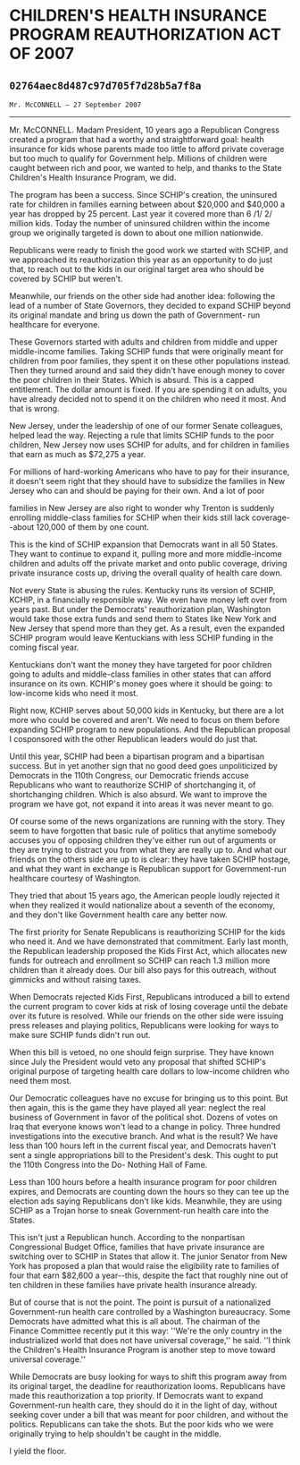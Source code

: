 # CHILDREN'S HEALTH INSURANCE PROGRAM REAUTHORIZATION ACT OF 2007
## `02764aec8d487c97d705f7d28b5a7f8a`
`Mr. McCONNELL — 27 September 2007`

---


Mr. McCONNELL. Madam President, 10 years ago a Republican Congress 
created a program that had a worthy and straightforward goal: health 
insurance for kids whose parents made too little to afford private 
coverage but too much to qualify for Government help. Millions of 
children were caught between rich and poor, we wanted to help, and 
thanks to the State Children's Health Insurance Program, we did.

The program has been a success. Since SCHIP's creation, the uninsured 
rate for children in families earning between about $20,000 and $40,000 
a year has dropped by 25 percent. Last year it covered more than 6 /1/
2/ million kids. Today the number of uninsured children within the 
income group we originally targeted is down to about one million 
nationwide.

Republicans were ready to finish the good work we started with SCHIP, 
and we approached its reauthorization this year as an opportunity to do 
just that, to reach out to the kids in our original target area who 
should be covered by SCHIP but weren't.

Meanwhile, our friends on the other side had another idea: following 
the lead of a number of State Governors, they decided to expand SCHIP 
beyond its original mandate and bring us down the path of Government-
run healthcare for everyone.

These Governors started with adults and children from middle and 
upper middle-income families. Taking SCHIP funds that were originally 
meant for children from poor families, they spent it on these other 
populations instead. Then they turned around and said they didn't have 
enough money to cover the poor children in their States. Which is 
absurd. This is a capped entitlement. The dollar amount is fixed. If 
you are spending it on adults, you have already decided not to spend it 
on the children who need it most. And that is wrong.

New Jersey, under the leadership of one of our former Senate 
colleagues, helped lead the way. Rejecting a rule that limits SCHIP 
funds to the poor children, New Jersey now uses SCHIP for adults, and 
for children in families that earn as much as $72,275 a year.

For millions of hard-working Americans who have to pay for their 
insurance, it doesn't seem right that they should have to subsidize the 
families in New Jersey who can and should be paying for their own. And 
a lot of poor


families in New Jersey are also right to wonder why Trenton is suddenly 
enrolling middle-class families for SCHIP when their kids still lack 
coverage--about 120,000 of them by one count.

This is the kind of SCHIP expansion that Democrats want in all 50 
States. They want to continue to expand it, pulling more and more 
middle-income children and adults off the private market and onto 
public coverage, driving private insurance costs up, driving the 
overall quality of health care down.

Not every State is abusing the rules. Kentucky runs its version of 
SCHIP, KCHIP, in a financially responsible way. We even have money left 
over from years past. But under the Democrats' reauthorization plan, 
Washington would take those extra funds and send them to States like 
New York and New Jersey that spend more than they get. As a result, 
even the expanded SCHIP program would leave Kentuckians with less SCHIP 
funding in the coming fiscal year.

Kentuckians don't want the money they have targeted for poor children 
going to adults and middle-class families in other states that can 
afford insurance on its own. KCHIP's money goes where it should be 
going: to low-income kids who need it most.

Right now, KCHIP serves about 50,000 kids in Kentucky, but there are 
a lot more who could be covered and aren't. We need to focus on them 
before expanding SCHIP program to new populations. And the Republican 
proposal I cosponsored with the other Republican leaders would do just 
that.

Until this year, SCHIP had been a bipartisan program and a bipartisan 
success. But in yet another sign that no good deed goes unpoliticized 
by Democrats in the 110th Congress, our Democratic friends accuse 
Republicans who want to reauthorize SCHIP of shortchanging it, of 
shortchanging children. Which is also absurd. We want to improve the 
program we have got, not expand it into areas it was never meant to go.

Of course some of the news organizations are running with the story. 
They seem to have forgotten that basic rule of politics that anytime 
somebody accuses you of opposing children they've either run out of 
arguments or they are trying to distract you from what they are really 
up to. And what our friends on the others side are up to is clear: they 
have taken SCHIP hostage, and what they want in exchange is Republican 
support for Government-run healthcare courtesy of Washington.

They tried that about 15 years ago, the American people loudly 
rejected it when they realized it would nationalize about a seventh of 
the economy, and they don't like Government health care any better now.

The first priority for Senate Republicans is reauthorizing SCHIP for 
the kids who need it. And we have demonstrated that commitment. Early 
last month, the Republican leadership proposed the Kids First Act, 
which allocates new funds for outreach and enrollment so SCHIP can 
reach 1.3 million more children than it already does. Our bill also 
pays for this outreach, without gimmicks and without raising taxes.

When Democrats rejected Kids First, Republicans introduced a bill to 
extend the current program to cover kids at risk of losing coverage 
until the debate over its future is resolved. While our friends on the 
other side were issuing press releases and playing politics, 
Republicans were looking for ways to make sure SCHIP funds didn't run 
out.

When this bill is vetoed, no one should feign surprise. They have 
known since July the President would veto any proposal that shifted 
SCHIP's original purpose of targeting health care dollars to low-income 
children who need them most.

Our Democratic colleagues have no excuse for bringing us to this 
point. But then again, this is the game they have played all year: 
neglect the real business of Government in favor of the political shot. 
Dozens of votes on Iraq that everyone knows won't lead to a change in 
policy. Three hundred investigations into the executive branch. And 
what is the result? We have less than 100 hours left in the current 
fiscal year, and Democrats haven't sent a single appropriations bill to 
the President's desk. This ought to put the 110th Congress into the Do-
Nothing Hall of Fame.

Less than 100 hours before a health insurance program for poor 
children expires, and Democrats are counting down the hours so they can 
tee up the election ads saying Republicans don't like kids. Meanwhile, 
they are using SCHIP as a Trojan horse to sneak Government-run health 
care into the States.

This isn't just a Republican hunch. According to the nonpartisan 
Congressional Budget Office, families that have private insurance are 
switching over to SCHIP in States that allow it. The junior Senator 
from New York has proposed a plan that would raise the eligibility rate 
to families of four that earn $82,600 a year--this, despite the fact 
that roughly nine out of ten children in these families have private 
health insurance already.

But of course that is not the point. The point is pursuit of a 
nationalized Government-run health care controlled by a Washington 
bureaucracy. Some Democrats have admitted what this is all about. The 
chairman of the Finance Committee recently put it this way: ''We're the 
only country in the industrialized world that does not have universal 
coverage,'' he said. ''I think the Children's Health Insurance Program 
is another step to move toward universal coverage.''

While Democrats are busy looking for ways to shift this program away 
from its original target, the deadline for reauthorization looms. 
Republicans have made this reauthorization a top priority. If Democrats 
want to expand Government-run health care, they should do it in the 
light of day, without seeking cover under a bill that was meant for 
poor children, and without the politics. Republicans can take the 
shots. But the poor kids who we were originally trying to help 
shouldn't be caught in the middle.

I yield the floor.
